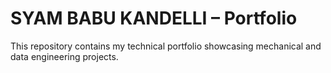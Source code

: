 # SYAM BABU KANDELLI – Portfolio
This repository contains my technical portfolio showcasing mechanical and data engineering projects.
